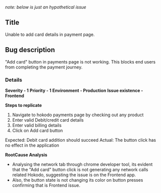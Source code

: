 _note: below is just an hypothetical issue_

## Title

Unable to add card details in payment page.

## Bug description

"Add card" button in payments page is not working. This blocks end users from completing the payment journey.

### Details

**Severity - 1**
**Priority - 1**
**Environment - Production**
**Issue existence - Frontend**

**Steps to replicate**

1. Navigate to hokodo payments page by checking out any product
2. Enter valid Debit/credit card details
3. Enter valid billing details
4. Click on Add card button

Expected: Debit card addition should succeed
Actual: The button click has no effect in the application

**RootCause Analysis**

-   Analysing the network tab through chrome developer tool, its evident that the "Add card" button click is not generating any network calls related Hokodo, suggesting the issue is on the Frontend app.
-   Also, the button state is not changing its color on button presses confirming that is Frontend issue.
